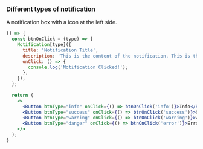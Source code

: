 <demo>

### Different types of notification

A notification box with a icon at the left side.

```jsx live
() => {
  const btnOnClick = (type) => {
    Notification[type]({
      title: 'Notification Title',
      description: 'This is the content of the notification. This is the content of the notification.',
      onClick: () => {
        console.log('Notification Clicked!');
      },
    });
  };
  
  return (
    <>
      <Button btnType="info" onClick={() => btnOnClick('info')}>Info</Button>
      <Button btnType="success" onClick={() => btnOnClick('success')}>Success</Button>
      <Button btnType="warning" onClick={() => btnOnClick('warning')}>Warning</Button>
      <Button btnType="danger" onClick={() => btnOnClick('error')}>Error</Button>
    </>
  );
}
```

</demo>
